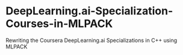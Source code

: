 # DeepLearning.ai-Specialization-Courses-in-MLPACK
Rewriting the Coursera DeepLearning.ai Specializations in C++ using MLPACK
